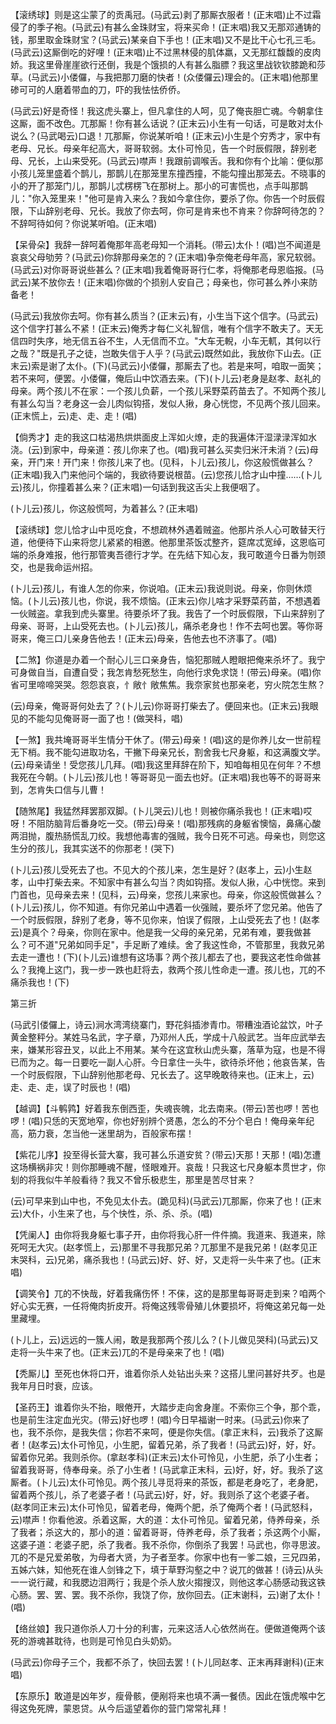 <!-- { "loadSidebar": true } -->

【滚绣球】则是这尘蒙了的贡禹冠。(马武云)剥了那厮衣服者！(正末唱)止不过霜侵了的季子袍。(马武云)有甚么金珠财宝，将来买命！(正末唱)我又无那邓通铸的钱，那里取金珠财宝？(马武云)某亲自下手也！(正末唱)又不是比干心七孔三毛。(马武云)这厮倒吃的好哩！(正末唱)止不过黑林侵的肌体羸，又无那红馥馥的皮肉娇。我这里骨崖崖欲行还倒，我是个饿损的人有甚么脂膘？我这里战钦钦膝跪和莎草。(马武云)小偻儸，与我把那刀磨的快者！(众偻儸云)理会的。(正末唱)他那里碜可可的人磨着带血的刀，吓的我怯怯侨侨。

(马武云)好是奇怪！我这虎头寨上，但凡拿住的人呵，见了俺丧胆亡魂。今朝拿住这厮，面不改色。兀那厮！你有甚么话说？(正末云)小生有一句话，可是敢对太仆说么？(马武喝云)口退！兀那厮，你说某听咱！(正末云)小生是个穷秀才，家中有老母、兄长。母亲年纪高大，哥哥软弱。太仆可怜见，告一个时辰假限，辞别老母、兄长，上山来受死。(马武云)噤声！我跟前调喉舌。我和你有个比喻：便似那小孩儿笼里盛着个鹊儿，那鹊儿在那笼里东撞西撞，不能勾撞出那笼去。不晓事的小的开了那笼门儿，那鹊儿忒楞楞飞在那树上。那小的可害慌也，点手叫那鹊儿："你入笼里来！"他可是肯入来么？我如今拿住你，要杀了你。你告一个时辰假限，下山辞别老母、兄长。我放了你去呵，你可是肯来也不肯来？你辞呵待怎的？不辞呵待如何？你说某听咱。(正末唱)

【呆骨朵】我辞一辞呵着俺那年高老母知一个消耗。(带云)太仆！(唱)岂不闻道是哀哀父母劬劳？(马武云)你辞那母亲怎的？(正末唱)争奈俺老母年高，家兄软弱。(马武云)对你哥哥说些甚么？(正末唱)我着俺哥哥行仁孝，将俺那老母恩临报。(马武云)某不放你去！(正末唱)你做的个损别人安自己；母亲也，你可甚么养小来防备老！

(马武云)我放你去呵。你有甚么质当？(正末云)有，小生当下这个信字。(马武云)这个信字打甚么不紧！(正末云)俺秀才每仁义礼智信，唯有个信字不敢夫了。天无信四时失序，地无信五谷不生，人无信而不立。"大车无輗，小车无軏，其何以行之哉？"既是孔子之徒，岂敢失信于人乎？(马武云)既然如此，我放你下山去。(正末云)索是谢了太仆。(下)(马武云)小偻儸，那厮去了也。若是来呵，咱取一面笑；若不来呵，便罢。小偻儸，俺后山中饮酒去来。(下)(卜儿云)老身是赵孝、赵礼的母亲。两个孩儿不在家：一个孩儿负薪，一个孩儿采野菜药苗去了。不知两个孩儿有甚么勾当？老身这一会儿肉似钩搭，发似人揪，身心恍惚，不见两个孩儿回来。(正末慌上，云)走、走、走！(唱)

【倘秀才】走的我这口枯渴热烘烘面皮上浑如火燎，走的我遍体汗湿渌渌浑如水浇。(云)到家中，母亲道：孩儿你来了也。(唱)我可甚么买卖归米汗未消？(云)母亲，开门来！开门来！你孩儿来了也。(见科，卜儿云)孩儿，你这般慌做甚么？(正末唱)我入门来他问个端的，我欲待要说根苗。(云)您孩儿恰才山中撞……(卜儿云)孩儿，你撞着甚么来？(正末唱)一句话到我这舌尖上我便咽了。

(卜儿云)孩儿，你这般慌呵，为着甚么？(正末唱)

【滚绣球】您儿恰才山中觅吃食，不想疏林外遇着贼盗。他那片杀人心可敢替天行道，他便待下山来将您儿紧紧的相邀。他那里茶饭忒整齐，筵席忒宽绰，这恩临可端的杀身难报，他行那管夷吾德行才学。在先结下知心友，我可敢道今日番为刎颈交，也是我命运州招。

(卜儿云)孩儿，有谁人怎的你来，你说咱。(正末云)我说则说。母亲，你则休烦恼。(卜儿云)孩儿也，你说，我不烦恼。(正末云)你儿啥才采野菜药苗，不想遇着一伙贼盗。拿我到虎头寨里。待要杀坏了我。我告了一个时辰假限，下山来辞别了母亲、哥哥，上山受死去也。(卜儿云)孩儿，痛杀老身也！作不去呵也罢。等你哥哥来，俺三口儿亲身告他去！(正末云)母亲，告他去也不济事了。(唱)

【二煞】你道是办着一个耐心儿三口亲身告，恼犯那贼人瞪眼把俺来杀坏了。我宁可身做自当，自遭自受；我怎肯愁死愁生，向他行求免求饶！(带云)母亲。(唱)你省可里啼啼哭哭。怨怨哀哀，忄敞忄敞焦焦。我奈家贫也那亲老，穷火院怎生熬？

(云)母亲，俺哥哥何处去了？(卜儿云)你哥哥打柴去了。便回来也。(正末云)我眼见的不能勾见俺哥哥一面了也！(做哭科，唱)

【一煞】我共埯哥哥半生情分干休了。(带云)母亲！(唱)这的是你养儿女一世前程无下梢。我不能勾进取功名，干撇下母亲兄长，割舍我七尺身躯，和这满腹文学。(云)母亲请坐！受您孩儿几拜。(唱)我这里拜辞在阶下，知咱每相见在何年？不想我死在今朝。(卜儿云)孩儿也！等哥哥见一面去也好。(正末唱)我也等不的哥哥来到，怎肯失口信与儿曹！

【随煞尾】我猛然拜罢那双脚。(卜儿哭云)儿也！则被你痛杀我也！(正末唱)哎呀！不阻防脑背后番身吃一交。(带云)母亲！(唱)那残病的身躯省懊恼，鼻痛心酸两泪抛，腹热肠慌乱刀绞。我想他毒害的强贼，我今日死不可逃。母亲也，则您这生分的孩儿，我其实送不的你那老！(哭下)

(卜儿云)孩儿受死去了也。不见大的个孩儿来，怎生是好？(赵孝上，云)小生赵孝，山中打柴去来。不知家中有甚么勾当？肉如钩搭。发似人揪，心中恍惚。来到门首也，见母亲去来！(见科，云)母亲，您孩儿来家也。母亲，你这般慌做甚么？(卜儿云)孩儿，你不知道。有你兄弟山中遇着一伙强贼，要杀坏了您兄弟。他告了一个时辰假限，辞别了老身，等不见你来，怕误了假限，上山受死去了也！(赵孝云)是真个？母亲，你则在家中。他是我一父母的亲兄弟，兄弟有难，要我做甚么？可不道"兄弟如同手足"，手足断了难续。舍了我这性命，不管那里，我救兄弟去走一遭也！(下)(卜儿云)谁想有这场事？两个孩儿都去了也，要我这老性命做甚么？我掩上这门，我一步一跌也赶将去，救两个孩儿性命走一遭。孩儿也，兀的不痛杀我也！(下)


第三折

(马武引偻儸上，诗云)涧水湾湾绕寨门，野花斜插渗青巾。带糟浊酒论盆饮，叶子黄金整秤分。某姓马名武，字子章，乃邓州人氏，学成十八般武艺。当年应武举去来，嫌某形容丑叉，以此上不用某。某今在这宜秋山虎头寨，落草为寇，也是不得已而为之。每一日要吃一副人心肝。今日拿住一头牛，欲待杀坏他；他哀告某，告一个时辰假限，下山辞别他那老母、兄长去了。这早晚敢待来也。(正末上，云)走、走、走，误了时辰也！(唱)

【越调】【斗鹌鹑】好着我东倒西歪，失魂丧魄，北去南来。(带云)苦也啰！苦也啰！(唱)只恁的天宽地窄，你也好别辨个贤愚，怎么的不分个皂白！俺母亲年纪高，筋力衰，怎当他一迷里胡为，百般家布摆！

【紫花儿序】投至得长营大寨，我可甚么乐道安贫？(带云)天那！天那！(唱)怎遭这场横祸非灾！则你那睡魂不醒，怪眼难开。哀哉！只我这七尺身躯本贯世才，你刬的将我似牛羊般看待？我又不曾乐极悲生，那里是苦尽甘来？

(云)可早来到山中也，不免见太仆去。(跪见科)(马武云)兀那厮，你来了也！(正末云)大仆，小生来了也，与个快性，杀、杀、杀。(唱)

【凭阑人】由你将我身躯七事子开，由你将我心肝一件件摘。我道来、我道来，除死呵无大灾。(赵孝慌上，云)那里不寻我那兄弟？兀那里不是我兄弟！(赵孝见正末哭科，云)兄弟，痛杀我也！(马武云)好、好、好，又走将一头牛来了也。(正末唱)

【调笑令】兀的不快哉，好着我痛伤怀！不俫，这的是那里每哥哥走到来？咱两个好心实无赛，一任将俺肉折皮开。将俺这残零骨殖儿休要损坏，将俺这弟兄每一处里藏埋。

(卜儿上，云)远远的一簇人闹，敢是我那两个孩儿么？(卜儿做见哭科)(马武云)又走将一头牛来了也。(正末云)兀的不是母亲来了也！(唱)

【秃厮儿】至死也休将口开，谁着你杀人处钻出头来？这搭儿里问甚好共歹。也是我年月日时衰，应该。

【圣药王】谁着你头不抬，眼倦开，大踏步走向舍身崖。不索你三个争，那个乖，也是前生注定血光灾。(带云)好也啰！(唱)今日早福谢一时来。(马武云)你来了也，我不杀你，是我失信；你若不来呵，便是你失信。(拿正末科，云)我杀了这厮者！(赵孝云)太仆可怜见，小生肥，留着兄弟，杀了我者！(马武云)好，好，好。留着你兄弟。我则杀你。(拿赵孝科)(正末云)太仆可怜见，小生肥，杀了小生者；留着我哥哥，侍奉母亲。杀了小生者！(马武拿正末科，云)好，好，好。我杀了这厮者。(卜儿云)太仆可怜见。两个孩儿寻觅将来的茶饭，都是老身吃了，老身肥，留着两个孩儿，杀了老婆子者！(马武云)好，好，好。我则杀了这个老婆子者。(赵孝同正末云)太仆可怜见，留着老母，俺两个肥，杀了俺两个者！(马武怒科，云)噤声！你看他波。杀着这厮，大的道：太仆可怜见。留着兄弟，侍养母亲，杀了我者；杀这大的，那小的道：留着哥哥，侍养老母，杀了我者；杀这两个小厮，这婆子道：老婆子肥，杀了我者。我不杀你，你倒杀了我罢！马武也，你寻思波。兀的不是兄爱弟敬，为母者大贤，为子者至孝。你家中也有一爹二娘，三兄四弟，五姊六妹，知他死在谁人剑锋之下，填于草野沟壑之中？说兀的做甚！(诗云)从头一一说行藏，和我腮边泪两行；我是个杀人放火搊搜汉，则他这孝心肠感动我这铁心肠。罢、罢、罢。我不杀你，我饶了你，放你回去。(正末谢科，云)谢了太仆！(唱)

【络丝娘】我只道你杀人刀十分的利害，元来这活人心依然尚在。便做道俺两个该死的游魂甚耽待，也则是可怜见白头奶奶。

(马武云)你母子三个，我都不杀了，快回去罢！(卜儿同赵孝、正末再拜谢科)(正末唱)

【东原乐】敢道是凶年岁，瘦骨骸，便剐将来也填不满一餐债。因此在饿虎喉中乞得这免死牌，蒙恩贷。从今后遥望着你的营门常常礼拜！


